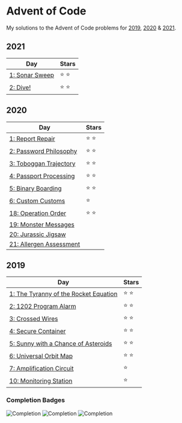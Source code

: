 # Advent of Code
My solutions to the Advent of Code problems for [2019](https://adventofcode.com/2019), [2020](https://adventofcode.com/2020) & [2021](https://adventofcode.com/2021).


## 2021
|                             Day                       |     Stars     |
|                             ---                       |     -----     |
| [1: Sonar Sweep](2021/day-1)                          | :star: :star: |
| [2: Dive!](2021/day-2)                                | :star: :star: |


## 2020
|                             Day                       |     Stars     |
|                             ---                       |     -----     |
| [1: Report Repair](2020/day-1)                        | :star: :star: |
| [2: Password Philosophy](2020/day-2)                  | :star: :star: |
| [3: Toboggan Trajectory](2020/day-3)                  | :star: :star: |
| [4: Passport Processing](2020/day-4)                  | :star: :star: |
| [5: Binary Boarding](2020/day-5)                      | :star: :star: |
| [6: Custom Customs](2020/day-6)                       | :star:        |
| [18: Operation Order](2020/day-18)                    | :star: :star: |
| [19: Monster Messages](2020/day-19)                   |               |
| [20: Jurassic Jigsaw](2020/day-20)                    |               |
| [21: Allergen Assessment](2020/day-21)                |               |


## 2019
|                             Day                       |     Stars     |
|                             ---                       |     -----     |
| [1: The Tyranny of the Rocket Equation](2019/day-1)   | :star: :star: |
| [2: 1202 Program Alarm](2019/day-2)                   | :star: :star: |
| [3: Crossed Wires](2019/day-3)                        | :star: :star: |
| [4: Secure Container](2019/day-4)                     | :star: :star: |
| [5: Sunny with a Chance of Asteroids](2019/day-5)     | :star: :star: |
| [6: Universal Orbit Map](2019/day-6)                  | :star: :star: |
| [7: Amplification Circuit](2019/day-7)                | :star:        |
| [10: Monitoring Station](2019/day-10)                 | :star:        |

### Completion Badges
![Completion](https://img.shields.io/badge/Completed-None-red.svg)
![Completion](https://img.shields.io/badge/Completed-Part%201-yellow.svg)
![Completion](https://img.shields.io/badge/Completed-Parts%201%20%26%202-green.svg)